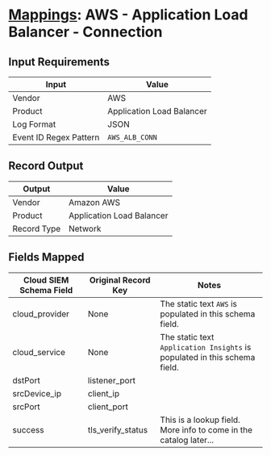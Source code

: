 # [Mappings](README.md): AWS - Application Load Balancer - Connection

## Input Requirements

|Input|Value|
|-----|-----|
|Vendor|AWS|
|Product|Application Load Balancer|
|Log Format|JSON|
|Event ID Regex Pattern|`AWS_ALB_CONN`|

## Record Output

|Output|Value|
|------|-----|
|Vendor|Amazon AWS|
|Product|Application Load Balancer|
|Record Type|Network|

## Fields Mapped

|Cloud SIEM Schema Field|Original Record Key|Notes|
|-----------------------|-------------------|-----|
|cloud_provider|None|The static text `AWS` is populated in this schema field.|
|cloud_service|None|The static text `Application Insights` is populated in this schema field.|
|dstPort|listener_port||
|srcDevice_ip|client_ip||
|srcPort|client_port||
|success|tls_verify_status|This is a lookup field. More info to come in the catalog later...|

